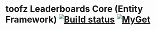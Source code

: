 # toofz Leaderboards Core (Entity Framework) [![Build status](https://ci.appveyor.com/api/projects/status/belqgh64mubwul1u/branch/master?svg=true)](https://ci.appveyor.com/project/leonard-thieu/toofz-necrodancer-leaderboards-entityframework/branch/master) [![MyGet](https://img.shields.io/myget/toofz/v/toofz.NecroDancer.Leaderboards.EntityFramework.svg)](https://www.myget.org/feed/toofz/package/nuget/toofz.NecroDancer.Leaderboards)
